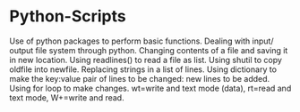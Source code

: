 # Python-Scripts
Use of python packages to perform basic functions.
Dealing with input/ output file system through python.
Changing contents of a file and saving it in new location.
Using readlines() to read a file as list.
Using shutil to copy oldfile into newfile.
Replacing strings in a list of lines. 
Using dictionary to make the key:value pair of lines to be changed: new lines to be added.
Using for loop to make changes.
wt=write and text mode (data), rt=read and text mode, W+=write and read.
